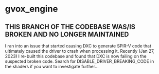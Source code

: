 # gvox_engine

## THIS BRANCH OF THE CODEBASE WAS/IS BROKEN AND NO LONGER MAINTAINED

I ran into an issue that started causing DXC to generate SPIR-V code that ultimately caused the driver to crash when processing it.
Recently (Jan 27, 2023) I re-built this codebase and found that DXC is now failing on the suspected broken code.
Search for DISABLE_DRIVER_BREAKING_CODE in the shaders if you want to investigate further...
